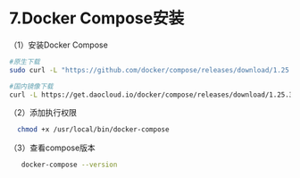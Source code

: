 # 7.Docker Compose安装

（1）安装Docker Compose

```bash
#原生下载
sudo curl -L "https://github.com/docker/compose/releases/download/1.25.3/docker-compose-$(uname -s)-$(uname -m)" -o /usr/local/bin/docker-compose

#国内镜像下载
curl -L https://get.daocloud.io/docker/compose/releases/download/1.25.3/docker-compose-`uname -s`-`uname -m` > /usr/local/bin/docker-compose
```

（2）添加执行权限

```bash
  chmod +x /usr/local/bin/docker-compose
```

（3）查看compose版本

```bash
   docker-compose --version
```
